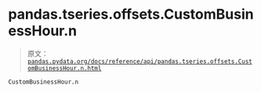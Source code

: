 # pandas.tseries.offsets.CustomBusinessHour.n

> 原文：[`pandas.pydata.org/docs/reference/api/pandas.tseries.offsets.CustomBusinessHour.n.html`](https://pandas.pydata.org/docs/reference/api/pandas.tseries.offsets.CustomBusinessHour.n.html)

```py
CustomBusinessHour.n
```
